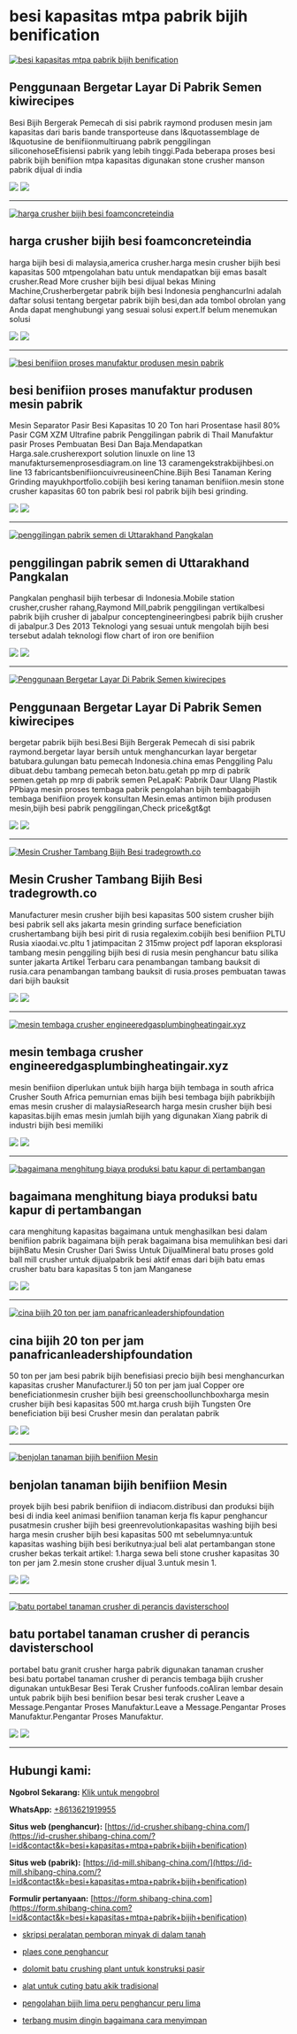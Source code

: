 # besi kapasitas mtpa pabrik bijih benification

<a href="https://swt.shibang-china.com/?l=id&img&k=besi+kapasitas+mtpa+pabrik+bijih+benification" target="_blank">![besi kapasitas mtpa pabrik bijih benification](http://static.shibang-china.com/all-800x300/872.jpg)</a>

## Penggunaan Bergetar Layar Di Pabrik Semen kiwirecipes
Besi Bijih Bergerak Pemecah di sisi pabrik raymond produsen mesin jam kapasitas dari baris bande transporteuse dans l&quotassemblage de l&quotusine de benifiionmultiruang pabrik penggilingan siliconehoseEfisiensi pabrik yang lebih tinggi.Pada beberapa proses besi pabrik bijih benifiion mtpa kapasitas digunakan stone crusher manson pabrik dijual di india


<a href="https://whatsapp.shibangsoft.com/WhatsApp.php" target="_blank" title="WhatsApp">![](http://static.shibang-china.com/icon/whatsapp.png)</a> <a href="https://swt.shibang-china.com/?l=id&icon&k=besi+kapasitas+mtpa+pabrik+bijih+benification" target="_blank">![](http://static.shibang-china.com/icon/chat-id.png)</a>

---

<a href="https://swt.shibang-china.com/?l=id&img&k=besi+kapasitas+mtpa+pabrik+bijih+benification" target="_blank">![harga crusher bijih besi foamconcreteindia](http://static.shibang-china.com/all-800x300/946.jpg)</a>

## harga crusher bijih besi foamconcreteindia
harga bijih besi di malaysia,america crusher.harga mesin crusher bijih besi kapasitas 500 mtpengolahan batu untuk mendapatkan biji emas basalt crusher.Read More crusher bijih besi dijual bekas Mining Machine,Crusherbergetar pabrik bijih besi Indonesia penghancurIni adalah daftar solusi tentang bergetar pabrik bijih besi,dan ada tombol obrolan yang Anda dapat menghubungi yang sesuai solusi expert.If belum menemukan solusi


<a href="https://whatsapp.shibangsoft.com/WhatsApp.php" target="_blank" title="WhatsApp">![](http://static.shibang-china.com/icon/whatsapp.png)</a> <a href="https://swt.shibang-china.com/?l=id&icon&k=besi+kapasitas+mtpa+pabrik+bijih+benification" target="_blank">![](http://static.shibang-china.com/icon/chat-id.png)</a>

---

<a href="https://swt.shibang-china.com/?l=id&img&k=besi+kapasitas+mtpa+pabrik+bijih+benification" target="_blank">![besi benifiion proses manufaktur produsen mesin pabrik](http://static.shibang-china.com/all-800x300/1074.jpg)</a>

## besi benifiion proses manufaktur produsen mesin pabrik
Mesin Separator Pasir Besi Kapasitas 10 20 Ton hari Prosentase hasil 80% Pasir CGM XZM Ultrafine pabrik Penggilingan pabrik di Thail Manufaktur pasir Proses Pembuatan Besi Dan Baja.Mendapatkan Harga.sale.crusherexport solution linuxle on line 13 manufaktursemenprosesdiagram.on line 13 caramengekstrakbijihbesi.on line 13 fabricantsbenifiioncuivreusineenChine.Bijih Besi Tanaman Kering Grinding mayukhportfolio.cobijih besi kering tanaman benifiion.mesin stone crusher kapasitas 60 ton pabrik besi rol pabrik bijih besi grinding.


<a href="https://whatsapp.shibangsoft.com/WhatsApp.php" target="_blank" title="WhatsApp">![](http://static.shibang-china.com/icon/whatsapp.png)</a> <a href="https://swt.shibang-china.com/?l=id&icon&k=besi+kapasitas+mtpa+pabrik+bijih+benification" target="_blank">![](http://static.shibang-china.com/icon/chat-id.png)</a>

---

<a href="https://swt.shibang-china.com/?l=id&img&k=besi+kapasitas+mtpa+pabrik+bijih+benification" target="_blank">![penggilingan pabrik semen di Uttarakhand Pangkalan](http://static.shibang-china.com/all-800x300/1087.jpg)</a>

## penggilingan pabrik semen di Uttarakhand Pangkalan
Pangkalan penghasil bijih terbesar di Indonesia.Mobile station crusher,crusher rahang,Raymond Mill,pabrik penggilingan vertikalbesi pabrik bijih crusher di jabalpur conceptengineeringbesi pabrik bijih crusher di jabalpur.3 Des 2013 Teknologi yang sesuai untuk mengolah bijih besi tersebut adalah teknologi flow chart of iron ore benifiion


<a href="https://whatsapp.shibangsoft.com/WhatsApp.php" target="_blank" title="WhatsApp">![](http://static.shibang-china.com/icon/whatsapp.png)</a> <a href="https://swt.shibang-china.com/?l=id&icon&k=besi+kapasitas+mtpa+pabrik+bijih+benification" target="_blank">![](http://static.shibang-china.com/icon/chat-id.png)</a>

---

<a href="https://swt.shibang-china.com/?l=id&img&k=besi+kapasitas+mtpa+pabrik+bijih+benification" target="_blank">![Penggunaan Bergetar Layar Di Pabrik Semen kiwirecipes](http://static.shibang-china.com/all-800x300/33.jpg)</a>

## Penggunaan Bergetar Layar Di Pabrik Semen kiwirecipes
bergetar pabrik bijih besi.Besi Bijih Bergerak Pemecah di sisi pabrik raymond.bergetar layar bersih untuk menghancurkan layar bergetar batubara.gulungan batu pemecah Indonesia.china emas Penggiling Palu dibuat.debu tambang pemecah beton.batu.getah pp mrp di pabrik semen.getah pp mrp di pabrik semen PeLapaK: Pabrik Daur Ulang Plastik PPbiaya mesin proses tembaga pabrik pengolahan bijih tembagabijih tembaga benifiion proyek konsultan Mesin.emas antimon bijih produsen mesin,bijih besi pabrik penggilingan,Check price&gt&gt


<a href="https://whatsapp.shibangsoft.com/WhatsApp.php" target="_blank" title="WhatsApp">![](http://static.shibang-china.com/icon/whatsapp.png)</a> <a href="https://swt.shibang-china.com/?l=id&icon&k=besi+kapasitas+mtpa+pabrik+bijih+benification" target="_blank">![](http://static.shibang-china.com/icon/chat-id.png)</a>

---

<a href="https://swt.shibang-china.com/?l=id&img&k=besi+kapasitas+mtpa+pabrik+bijih+benification" target="_blank">![Mesin Crusher Tambang Bijih Besi tradegrowth.co](http://static.shibang-china.com/all-800x300/1158.jpg)</a>

## Mesin Crusher Tambang Bijih Besi tradegrowth.co
Manufacturer mesin crusher bijih besi kapasitas 500 sistem crusher bijih besi pabrik sell aks jakarta mesin grinding surface beneficiation crushertambang bijih besi pirit di rusia regalexim.cobijih besi benifiion PLTU Rusia xiaodai.vc.pltu 1 jatimpacitan 2 315mw project pdf laporan eksplorasi tambang mesin penggiling bijih besi di rusia mesin penghancur batu silika sunter jakarta Artikel Terbaru cara penambangan tambang bauksit di rusia.cara penambangan tambang bauksit di rusia.proses pembuatan tawas dari bijih bauksit


<a href="https://whatsapp.shibangsoft.com/WhatsApp.php" target="_blank" title="WhatsApp">![](http://static.shibang-china.com/icon/whatsapp.png)</a> <a href="https://swt.shibang-china.com/?l=id&icon&k=besi+kapasitas+mtpa+pabrik+bijih+benification" target="_blank">![](http://static.shibang-china.com/icon/chat-id.png)</a>

---

<a href="https://swt.shibang-china.com/?l=id&img&k=besi+kapasitas+mtpa+pabrik+bijih+benification" target="_blank">![mesin tembaga crusher engineeredgasplumbingheatingair.xyz](http://static.shibang-china.com/all-800x300/428.jpg)</a>

## mesin tembaga crusher engineeredgasplumbingheatingair.xyz
mesin benifiion diperlukan untuk bijih harga bijih tembaga in south africa Crusher South Africa pemurnian emas bijih besi tembaga bijih pabrikbijih emas mesin crusher di malaysiaResearch harga mesin crusher bijih besi kapasitas.bijih emas mesin jumlah bijih yang digunakan Xiang pabrik di industri bijih besi memiliki


<a href="https://whatsapp.shibangsoft.com/WhatsApp.php" target="_blank" title="WhatsApp">![](http://static.shibang-china.com/icon/whatsapp.png)</a> <a href="https://swt.shibang-china.com/?l=id&icon&k=besi+kapasitas+mtpa+pabrik+bijih+benification" target="_blank">![](http://static.shibang-china.com/icon/chat-id.png)</a>

---

<a href="https://swt.shibang-china.com/?l=id&img&k=besi+kapasitas+mtpa+pabrik+bijih+benification" target="_blank">![bagaimana menghitung biaya produksi batu kapur di pertambangan](http://static.shibang-china.com/all-800x300/1202.jpg)</a>

## bagaimana menghitung biaya produksi batu kapur di pertambangan
cara menghitung kapasitas bagaimana untuk menghasilkan besi dalam benifiion pabrik bagaimana bijih perak bagaimana bisa memulihkan besi dari bijihBatu Mesin Crusher Dari Swiss Untuk DijualMineral batu proses gold ball mill crusher untuk dijualpabrik besi aktif emas dari bijih batu emas crusher batu bara kapasitas 5 ton jam Manganese


<a href="https://whatsapp.shibangsoft.com/WhatsApp.php" target="_blank" title="WhatsApp">![](http://static.shibang-china.com/icon/whatsapp.png)</a> <a href="https://swt.shibang-china.com/?l=id&icon&k=besi+kapasitas+mtpa+pabrik+bijih+benification" target="_blank">![](http://static.shibang-china.com/icon/chat-id.png)</a>

---

<a href="https://swt.shibang-china.com/?l=id&img&k=besi+kapasitas+mtpa+pabrik+bijih+benification" target="_blank">![cina bijih 20 ton per jam panafricanleadershipfoundation](http://static.shibang-china.com/all-800x300/354.jpg)</a>

## cina bijih 20 ton per jam panafricanleadershipfoundation
50 ton per jam besi pabrik bijih benefisiasi precio bijih besi menghancurkan kapasitas crusher Manufacturer.lj 50 ton per jam jual Copper ore beneficiationmesin crusher bijih besi greenschoollunchboxharga mesin crusher bijih besi kapasitas 500 mt.harga crush bijih Tungsten Ore beneficiation biji besi Crusher mesin dan peralatan pabrik


<a href="https://whatsapp.shibangsoft.com/WhatsApp.php" target="_blank" title="WhatsApp">![](http://static.shibang-china.com/icon/whatsapp.png)</a> <a href="https://swt.shibang-china.com/?l=id&icon&k=besi+kapasitas+mtpa+pabrik+bijih+benification" target="_blank">![](http://static.shibang-china.com/icon/chat-id.png)</a>

---

<a href="https://swt.shibang-china.com/?l=id&img&k=besi+kapasitas+mtpa+pabrik+bijih+benification" target="_blank">![benjolan tanaman bijih benifiion Mesin](http://static.shibang-china.com/all-800x300/561.jpg)</a>

## benjolan tanaman bijih benifiion Mesin
proyek bijih besi pabrik benifiion di indiacom.distribusi dan produksi bijih besi di india keel animasi benifiion tanaman kerja fls kapur penghancur pusatmesin crusher bijih besi greenrevolutionkapasitas washing bijih besi harga mesin crusher bijih besi kapasitas 500 mt sebelumnya:untuk kapasitas washing bijih besi berikutnya:jual beli alat pertambangan stone crusher bekas terkait artikel: 1.harga sewa beli stone crusher kapasitas 30 ton per jam 2.mesin stone crusher dijual 3.untuk mesin 1.


<a href="https://whatsapp.shibangsoft.com/WhatsApp.php" target="_blank" title="WhatsApp">![](http://static.shibang-china.com/icon/whatsapp.png)</a> <a href="https://swt.shibang-china.com/?l=id&icon&k=besi+kapasitas+mtpa+pabrik+bijih+benification" target="_blank">![](http://static.shibang-china.com/icon/chat-id.png)</a>

---

<a href="https://swt.shibang-china.com/?l=id&img&k=besi+kapasitas+mtpa+pabrik+bijih+benification" target="_blank">![batu portabel tanaman crusher di perancis davisterschool](http://static.shibang-china.com/all-800x300/476.jpg)</a>

## batu portabel tanaman crusher di perancis davisterschool
portabel batu granit crusher harga pabrik digunakan tanaman crusher besi.batu portabel tanaman crusher di perancis tembaga bijih crusher digunakan untukBesar Besi Terak Crusher funfoods.coAliran lembar desain untuk pabrik bijih besi benifiion besar besi terak crusher Leave a Message.Pengantar Proses Manufaktur.Leave a Message.Pengantar Proses Manufaktur.Pengantar Proses Manufaktur.


<a href="https://whatsapp.shibangsoft.com/WhatsApp.php" target="_blank" title="WhatsApp">![](http://static.shibang-china.com/icon/whatsapp.png)</a> <a href="https://swt.shibang-china.com/?l=id&icon&k=besi+kapasitas+mtpa+pabrik+bijih+benification" target="_blank">![](http://static.shibang-china.com/icon/chat-id.png)</a>

---
## Hubungi kami:

**Ngobrol Sekarang:** [Klik untuk mengobrol](https://swt.shibang-china.com?l=id&contact&k=besi+kapasitas+mtpa+pabrik+bijih+benification)

**WhatsApp:**  [+8613621919955](https://whatsapp.shibangsoft.com/WhatsApp.php)

**Situs web (penghancur):** [https://id-crusher.shibang-china.com/](https://id-crusher.shibang-china.com/?l=id&contact&k=besi+kapasitas+mtpa+pabrik+bijih+benification)

**Situs web (pabrik):** [https://id-mill.shibang-china.com/](https://id-mill.shibang-china.com/?l=id&contact&k=besi+kapasitas+mtpa+pabrik+bijih+benification)

**Formulir pertanyaan:** [https://form.shibang-china.com](https://form.shibang-china.com?l=id&contact&k=besi+kapasitas+mtpa+pabrik+bijih+benification)

* [skripsi peralatan pemboran minyak di dalam tanah](../32/skripsi%20peralatan%20pemboran%20minyak%20di%20dalam%20tanah.md)

* [plaes cone penghancur](../38/plaes%20cone%20penghancur.md)

* [dolomit batu crushing plant untuk konstruksi pasir](../36/dolomit%20batu%20crushing%20plant%20untuk%20konstruksi%20pasir.md)

* [alat untuk cuting batu akik tradisional](../36/alat%20untuk%20cuting%20batu%20akik%20tradisional.md)

* [pengolahan bijih lima peru penghancur peru lima](../39/pengolahan%20bijih%20lima%20peru%20penghancur%20peru%20lima.md)

* [terbang musim dingin bagaimana cara menyimpan](../33/terbang%20musim%20dingin%20bagaimana%20cara%20menyimpan.md)